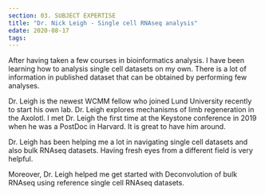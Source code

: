 ```yaml
---
section: 03. SUBJECT EXPERTISE
title: "Dr. Nick Leigh - Single cell RNAseq analysis"
edate: 2020-08-17
tags:
---
```


After having taken a few courses in bioinformatics analysis. I have been learning how to analysis single cell datasets on my own. There is a lot of information in published dataset that can be obtained by performing few analyses. 

Dr. Leigh is the newest WCMM fellow who joined Lund University recently to start his own lab. Dr. Leigh explores mechanisms of limb regeneration in the Axolotl. I met Dr. Leigh the first time at the Keystone conference in 2019 when he was a PostDoc in Harvard. It is great to have him around. 

Dr. Leigh has been helping me a lot in navigating single cell datasets and also bulk RNAseq datasets. Having fresh eyes from a different field is very helpful.

Moreover, Dr. Leigh helped me get started with Deconvolution of bulk RNAseq using reference single cell RNAseq datasets. 